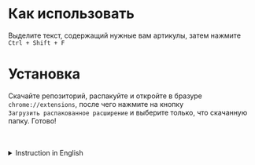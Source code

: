 # Как использовать
Выделите текст, содержащий нужные вам артикулы, затем нажмите `Ctrl + Shift + F`

# Установка
Скачайте репозиторий, распакуйте и откройте в бразуре `chrome://extensions`, после чего нажмите на кнопку <br> `Загрузить распакованное расширение` и выберите только, что скачанную папку. Готово!


<br>
<br>
<details>
  <summary>Instruction in English</summary>


  # How to use
Select the text that contains the articles you need, then press `Ctrl + Shift + F`

# Installation
Download the repository, unzip and open the `chrome://extensions` folder in your browser, then click on the `Download extended extension` button and select only this 
</details>
